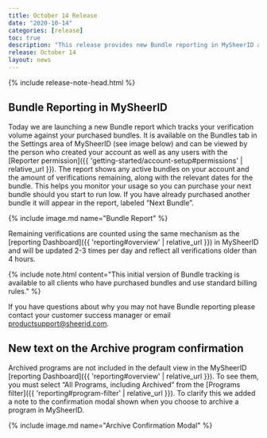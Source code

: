 ```yaml
---
title: October 14 Release
date: "2020-10-14"
categories: [release]
toc: true
description: "This release provides new Bundle reporting in MySheerID and a small change to the confirmation for archiving a program."
release: October 14
layout: news
---
```


{% include release-note-head.html %}


## Bundle Reporting in MySheerID

Today we are launching a new Bundle report which tracks your verification volume against your purchased bundles. It is available on the Bundles tab in the Settings area of MySheerID (see image below) and can be viewed by the person who created your account as well as any users with the [Reporter permission]({{ 'getting-started/account-setup#permissions' | relative_url }}). The report shows any active bundles on your account and the amount of verifications remaining, along with the relevant dates for the bundle. This helps you monitor your usage so you can purchase your next bundle should you start to run low. If you have already purchased another bundle it will appear in the report, labeled “Next Bundle”. 

{% include image.md name="Bundle Report" %}

Remaining verifications are counted using the same mechanism as the [reporting Dashboard]({{ 'reporting#overview' | relative_url }}) in MySheerID and will be updated 2-3 times per day and reflect all verifications older than 4 hours. 

{% include note.html content="This initial version of Bundle tracking is available to all clients who have purchased bundles and use standard billing rules." %}

If you have questions about why you may not have Bundle reporting please contact your customer success manager or email [productsupport@sheerid.com](mailto:productsupport@sheerid.com).

## New text on the Archive program confirmation
Archived programs are not included in the default view in the MySheerID [reporting Dashboard]({{ 'reporting#overview' | relative_url }}). To see them, you must select “All Programs, including Archived” from the [Programs filter]({{ 'reporting#program-filter' | relative_url }}). To clarify this we added a note to the confirmation modal shown when you choose to archive a program in MySheerID. 

{% include image.md name="Archive Confirmation Modal" %}